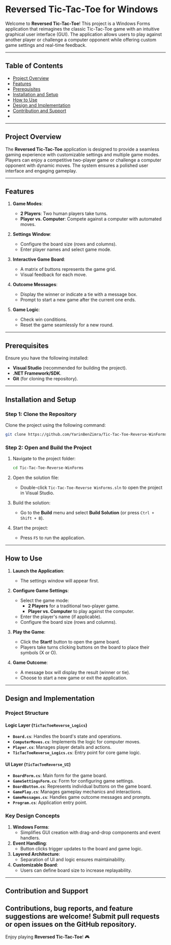 # Reversed Tic-Tac-Toe for Windows

Welcome to **Reversed Tic-Tac-Toe**! This project is a Windows Forms application that reimagines the classic Tic-Tac-Toe game with an intuitive graphical user interface (GUI). The application allows users to play against another player or challenge a computer opponent while offering custom game settings and real-time feedback.

---

## Table of Contents

- [Project Overview](#project-overview)
- [Features](#features)
- [Prerequisites](#prerequisites)
- [Installation and Setup](#installation-and-setup)
- [How to Use](#how-to-use)
- [Design and Implementation](#design-and-implementation)
- [Contribution and Support](#contribution-and-support)
- 
---

## Project Overview

The **Reversed Tic-Tac-Toe** application is designed to provide a seamless gaming experience with customizable settings and multiple game modes. Players can enjoy a competitive two-player game or challenge a computer opponent with dynamic moves. The system ensures a polished user interface and engaging gameplay.

---

## Features

1. **Game Modes**:
   - **2 Players**: Two human players take turns.
   - **Player vs. Computer**: Compete against a computer with automated moves.

2. **Settings Window**:
   - Configure the board size (rows and columns).
   - Enter player names and select game mode.

3. **Interactive Game Board**:
   - A matrix of buttons represents the game grid.
   - Visual feedback for each move.

4. **Outcome Messages**:
   - Display the winner or indicate a tie with a message box.
   - Prompt to start a new game after the current one ends.

5. **Game Logic**:
   - Check win conditions.
   - Reset the game seamlessly for a new round.

---

## Prerequisites

Ensure you have the following installed:
- **Visual Studio** (recommended for building the project).
- **.NET Framework/SDK**.
- **Git** (for cloning the repository).

---

## Installation and Setup

### Step 1: Clone the Repository

Clone the project using the following command:

```bash
git clone https://github.com/YarinBenZimra/Tic-Tac-Toe-Reverse-WinForms.git
```

### Step 2: Open and Build the Project

1. Navigate to the project folder:
   ```bash
   cd Tic-Tac-Toe-Reverse-WinForms
   ```

2. Open the solution file:
   - Double-click `Tic-Tac-Toe-Reverse WinForms.sln` to open the project in Visual Studio.

3. Build the solution:
   - Go to the **Build** menu and select **Build Solution** (or press `Ctrl + Shift + B`).

4. Start the project:
   - Press `F5` to run the application.

---

## How to Use

1. **Launch the Application**:
   - The settings window will appear first.

2. **Configure Game Settings**:
   - Select the game mode:
     - **2 Players** for a traditional two-player game.
     - **Player vs. Computer** to play against the computer.
   - Enter the player's name (if applicable).
   - Configure the board size (rows and columns).

3. **Play the Game**:
   - Click the **Start!** button to open the game board.
   - Players take turns clicking buttons on the board to place their symbols (X or O).

4. **Game Outcome**:
   - A message box will display the result (winner or tie).
   - Choose to start a new game or exit the application.

---

## Design and Implementation

### Project Structure

#### Logic Layer (`TicTacToeReverse_Logics`)
- **`Board.cs`**: Handles the board's state and operations.
- **`ComputerMoves.cs`**: Implements the logic for computer moves.
- **`Player.cs`**: Manages player details and actions.
- **`TicTacToeReverse_Logics.cs`**: Entry point for core game logic.

#### UI Layer (`TicTacToeReverse_UI`)
- **`BoardForm.cs`**: Main form for the game board.
- **`GameSettingsForm.cs`**: Form for configuring game settings.
- **`BoardButton.cs`**: Represents individual buttons on the game board.
- **`GamePlay.cs`**: Manages gameplay mechanics and interactions.
- **`GameMessages.cs`**: Handles game outcome messages and prompts.
- **`Program.cs`**: Application entry point.

### Key Design Concepts
1. **Windows Forms**:
   - Simplifies GUI creation with drag-and-drop components and event handlers.
2. **Event Handling**:
   - Button clicks trigger updates to the board and game logic.
3. **Layered Architecture**:
   - Separation of UI and logic ensures maintainability.
4. **Customizable Board**:
   - Users can define board size to increase replayability.

---

## Contribution and Support

Contributions, bug reports, and feature suggestions are welcome! Submit pull requests or open issues on the GitHub repository.
---

Enjoy playing **Reversed Tic-Tac-Toe**! 🎮
